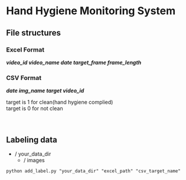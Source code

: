 # Hand Hygiene Monitoring System




## File structures
### Excel Format
***video_id  video_name	date	target_frame	frame_length***

### CSV Format
***date	img_name	target	video_id***

target is 1 for clean(hand hygiene complied)
</br>
target is 0 for not clean
</br></br></br>

## Labeling data

* / your_data_dir
  * / images

<pre><code>python add_label.py "your_data_dir" "excel_path" "csv_target_name"</code></pre>
